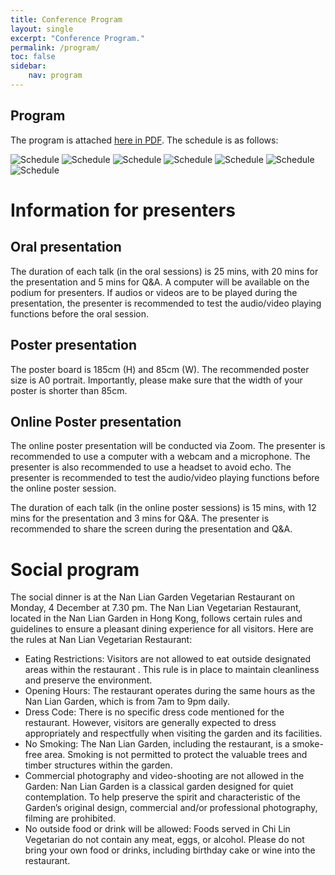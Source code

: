 ```yaml
---
title: Conference Program
layout: single
excerpt: "Conference Program."
permalink: /program/
toc: false
sidebar:
    nav: program
---
```


## Program

The program is attached [here in PDF](/downloads/PACLIC.pdf). The schedule is as follows:

![Schedule](/assets/images/PACLIC_2023/PACLIC_2023-1.png)
![Schedule](/assets/images/PACLIC_2023/PACLIC_2023-2.png)
![Schedule](/assets/images/PACLIC_2023/PACLIC_2023-3.png)
![Schedule](/assets/images/PACLIC_2023/PACLIC_2023-4.png)
![Schedule](/assets/images/PACLIC_2023/PACLIC_2023-5.png)
![Schedule](/assets/images/PACLIC_2023/PACLIC_2023-6.png)
![Schedule](/assets/images/PACLIC_2023/PACLIC_2023-7.png)

# Information for presenters
## Oral presentation
The duration of each talk (in the oral sessions) is 25 mins, with 20 mins for the presentation and 5 mins for Q&A. A computer will be available on the podium for presenters. If audios or videos are to be played during the presentation, the presenter is recommended to test the audio/video playing functions before the oral session.
## Poster presentation
The poster board is 185cm (H) and 85cm (W). The recommended poster size is A0 portrait. Importantly, please make sure that the width of your poster is shorter than 85cm.
## Online Poster presentation
The online poster presentation will be conducted via Zoom. The presenter is recommended to use a computer with a webcam and a microphone. The presenter is also recommended to use a headset to avoid echo. The presenter is recommended to test the audio/video playing functions before the online poster session.

The duration of each talk (in the online poster sessions) is 15 mins, with 12 mins for the presentation and 3 mins for Q&A. The presenter is recommended to share the screen during the presentation and Q&A. 

# Social program

The social dinner is at the Nan Lian Garden Vegetarian Restaurant on Monday, 4 December at 7.30 pm. The Nan Lian Vegetarian Restaurant, located in the Nan Lian Garden in Hong Kong, follows certain rules and guidelines to ensure a pleasant dining experience for all visitors. Here are the rules at Nan Lian Vegetarian Restaurant:

- Eating Restrictions: Visitors are not allowed to eat outside designated areas within the restaurant . This rule is in place to maintain cleanliness and preserve the environment.
- Opening Hours: The restaurant operates during the same hours as the Nan Lian Garden, which is from 7am to 9pm daily.
- Dress Code: There is no specific dress code mentioned for the restaurant. However, visitors are generally expected to dress appropriately and respectfully when visiting the garden and its facilities.
- No Smoking: The Nan Lian Garden, including the restaurant, is a smoke-free area. Smoking is not permitted to protect the valuable trees and timber structures within the garden.
- Commercial photography and video-shooting are not allowed in the Garden: Nan Lian Garden is a classical garden designed for quiet contemplation. To help preserve the spirit and characteristic of the Garden’s original design, commercial and/or professional photography, filming are prohibited.
- No outside food or drink will be allowed: Foods served in Chi Lin Vegetarian do not contain any meat, eggs, or alcohol. Please do not bring your own food or drinks, including birthday cake or wine into the restaurant.
